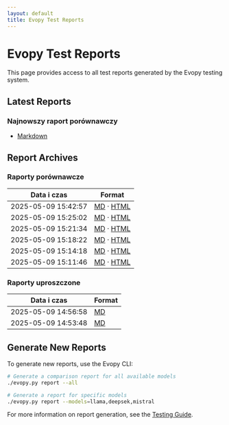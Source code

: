 ```yaml
---
layout: default
title: Evopy Test Reports
---
```


# Evopy Test Reports

This page provides access to all test reports generated by the Evopy testing system.

## Latest Reports

### Najnowszy raport porównawczy
- [Markdown](comparison_report_latest.md)

## Report Archives

### Raporty porównawcze

| Data i czas | Format |
|------------|--------|
| 2025-05-09 15:42:57 | [MD](../../reports/comparison_report_20250509_154257.md) · [HTML](../../reports/comparison_report_20250509_154257.html) |
| 2025-05-09 15:25:02 | [MD](../../reports/comparison_report_20250509_152502.md) · [HTML](../../reports/comparison_report_20250509_152502.html) |
| 2025-05-09 15:21:34 | [MD](../../reports/comparison_report_20250509_152134.md) · [HTML](../../reports/comparison_report_20250509_152134.html) |
| 2025-05-09 15:18:22 | [MD](../../reports/comparison_report_20250509_151822.md) · [HTML](../../reports/comparison_report_20250509_151822.html) |
| 2025-05-09 15:14:18 | [MD](../../reports/comparison_report_20250509_151418.md) · [HTML](../../reports/comparison_report_20250509_151418.html) |
| 2025-05-09 15:11:46 | [MD](../../reports/comparison_report_20250509_151146.md) · [HTML](../../reports/comparison_report_20250509_151146.html) |

### Raporty uproszczone

| Data i czas | Format |
|------------|--------|
| 2025-05-09 14:56:58 | [MD](../../reports/report_simplified_20250509_145658.md) |
| 2025-05-09 14:53:48 | [MD](../../reports/report_simplified_20250509_145348.md) |

## Generate New Reports

To generate new reports, use the Evopy CLI:

```bash
# Generate a comparison report for all available models
./evopy.py report --all

# Generate a report for specific models
./evopy.py report --models=llama,deepsek,mistral
```

For more information on report generation, see the [Testing Guide](../TESTING.md).

